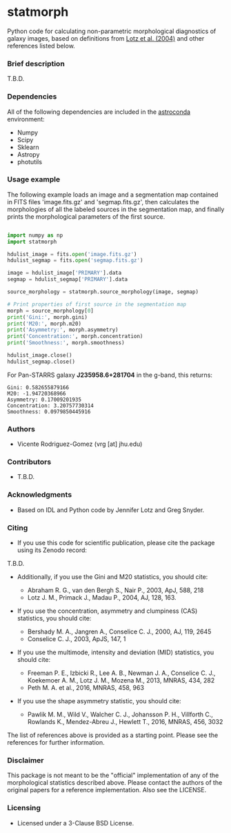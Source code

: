 # statmorph

Python code for calculating non-parametric morphological diagnostics
of galaxy images, based on definitions from
[Lotz et al. (2004)](http://adsabs.harvard.edu/abs/2004AJ....128..163L)
and other references listed below.

### Brief description ###

T.B.D.

### Dependencies ###

All of the following dependencies are included in the
[astroconda](https://astroconda.readthedocs.io) environment:

* Numpy
* Scipy
* Sklearn
* Astropy
* photutils

### Usage example ###

The following example loads an image and a segmentation map contained
in FITS files 'image.fits.gz' and 'segmap.fits.gz', then calculates the
morphologies of all the labeled sources in the segmentation map, and
finally prints the morphological parameters of the first source.

```python

import numpy as np
import statmorph

hdulist_image = fits.open('image.fits.gz')
hdulist_segmap = fits.open('segmap.fits.gz')

image = hdulist_image['PRIMARY'].data
segmap = hdulist_segmap['PRIMARY'].data

source_morphology = statmorph.source_morphology(image, segmap)

# Print properties of first source in the segmentation map
morph = source_morphology[0]
print('Gini:', morph.gini)
print('M20:', morph.m20)
print('Asymmetry:', morph.asymmetry)
print('Concentration:', morph.concentration)
print('Smoothness:', morph.smoothness)

hdulist_image.close()
hdulist_segmap.close()

```

For Pan-STARRS galaxy **J235958.6+281704** in the g-band, this returns:

```
Gini: 0.582655879166
M20: -1.94720368966
Asymmetry: 0.17009201935
Concentration: 3.20757730314
Smoothness: 0.0979850445916

```

### Authors ###
* Vicente Rodriguez-Gomez (vrg [at] jhu.edu)

### Contributors ###
* T.B.D.

### Acknowledgments ###

* Based on IDL and Python code by Jennifer Lotz and Greg Snyder.

### Citing ###

* If you use this code for scientific publication, please cite
the package using its Zenodo record:

T.B.D.

* Additionally, if you use the Gini and M20 statistics, you should cite:
  * Abraham R. G., van den Bergh S., Nair P., 2003, ApJ, 588, 218
  * Lotz J. M., Primack J., Madau P., 2004, AJ, 128, 163.

* If you use the concentration, asymmetry and clumpiness (CAS) statistics,
you should cite:
  * Bershady M. A., Jangren A., Conselice C. J., 2000, AJ, 119, 2645
  * Conselice C. J., 2003, ApJS, 147, 1

* If you use the multimode, intensity and deviation (MID) statistics,
you should cite:
  * Freeman P. E., Izbicki R., Lee A. B., Newman J. A., Conselice C. J.,
    Koekemoer A. M., Lotz J. M., Mozena M., 2013, MNRAS, 434, 282
  * Peth M. A. et al., 2016, MNRAS, 458, 963

* If you use the shape asymmetry statistic, you should cite:
  * Pawlik M. M., Wild V., Walcher C. J., Johansson P. H., Villforth C.,
    Rowlands K., Mendez-Abreu J., Hewlett T., 2016, MNRAS, 456, 3032

The list of references above is provided as a starting point. Please see
the references for further information.

### Disclaimer ###

This package is not meant to be the "official" implementation of any
of the morphological statistics described above. Please contact the
authors of the original papers for a reference implementation.
Also see the LICENSE.

### Licensing ###

* Licensed under a 3-Clause BSD License.
